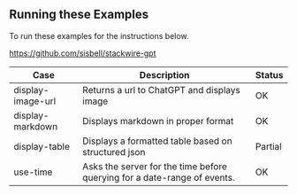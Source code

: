 ## Running these Examples
To run these examples for the instructions below.

https://github.com/sisbell/stackwire-gpt

| Case              | Description                                                              | Status  |
|-------------------|--------------------------------------------------------------------------|---------|
| display-image-url | Returns a url to ChatGPT and displays image                              | OK      |
| display-markdown  | Displays markdown in proper format                                       | OK      |
| display-table     | Displays a formatted table based on structured json                      | Partial |
| use-time          | Asks the server for the time before querying for a date-range of events. | OK      |

                           
